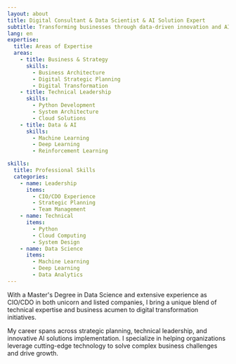 ```yaml
---
layout: about
title: Digital Consultant & Data Scientist & AI Solution Expert
subtitle: Transforming businesses through data-driven innovation and AI solutions
lang: en
expertise:
  title: Areas of Expertise
  areas:
    - title: Business & Strategy
      skills:
        - Business Architecture
        - Digital Strategic Planning
        - Digital Transformation
    - title: Technical Leadership
      skills:
        - Python Development
        - System Architecture
        - Cloud Solutions
    - title: Data & AI
      skills:
        - Machine Learning
        - Deep Learning
        - Reinforcement Learning

skills:
  title: Professional Skills
  categories:
    - name: Leadership
      items:
        - CIO/CDO Experience
        - Strategic Planning
        - Team Management
    - name: Technical
      items:
        - Python
        - Cloud Computing
        - System Design
    - name: Data Science
      items:
        - Machine Learning
        - Deep Learning
        - Data Analytics
---
```


With a Master's Degree in Data Science and extensive experience as CIO/CDO in both unicorn and listed companies, I bring a unique blend of technical expertise and business acumen to digital transformation initiatives.

My career spans across strategic planning, technical leadership, and innovative AI solutions implementation. I specialize in helping organizations leverage cutting-edge technology to solve complex business challenges and drive growth. 
